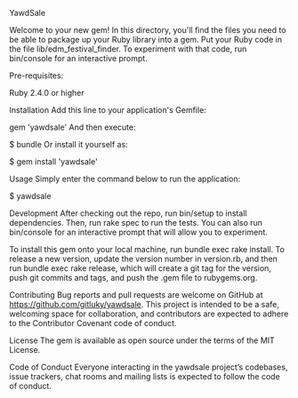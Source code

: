 YawdSale

Welcome to your new gem! In this directory, you'll find the files you need to be able to package up your Ruby library into a gem. Put your Ruby code in the file lib/edm_festival_finder. To experiment with that code, run bin/console for an interactive prompt.

Pre-requisites:

Ruby 2.4.0 or higher

Installation
Add this line to your application's Gemfile:

gem 'yawdsale'
And then execute:

$ bundle
Or install it yourself as:

$ gem install 'yawdsale'

Usage
Simply enter the command below to run the application:

$ yawdsale

Development
After checking out the repo, run bin/setup to install dependencies. Then, run rake spec to run the tests. You can also run bin/console for an interactive prompt that will allow you to experiment.

To install this gem onto your local machine, run bundle exec rake install. To release a new version, update the version number in version.rb, and then run bundle exec rake release, which will create a git tag for the version, push git commits and tags, and push the .gem file to rubygems.org.

Contributing
Bug reports and pull requests are welcome on GitHub at https://github.com/gitluky/yawdsale. This project is intended to be a safe, welcoming space for collaboration, and contributors are expected to adhere to the Contributor Covenant code of conduct.

License
The gem is available as open source under the terms of the MIT License.

Code of Conduct
Everyone interacting in the yawdsale project’s codebases, issue trackers, chat rooms and mailing lists is expected to follow the code of conduct.
